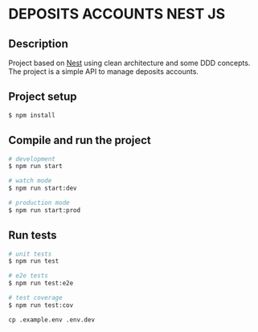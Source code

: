 # DEPOSITS ACCOUNTS NEST JS
## Description
Project based on [Nest](https://github.com/nestjs/nest) using clean architecture and some DDD concepts. The project is a simple API to manage deposits accounts.

## Project setup

```bash
$ npm install
```

## Compile and run the project

```bash
# development
$ npm run start

# watch mode
$ npm run start:dev

# production mode
$ npm run start:prod
```

## Run tests

```bash
# unit tests
$ npm run test

# e2e tests
$ npm run test:e2e

# test coverage
$ npm run test:cov
```

`cp .example.env .env.dev`